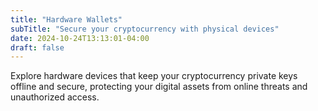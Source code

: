 ```yaml
---
title: "Hardware Wallets"
subTitle: "Secure your cryptocurrency with physical devices"
date: 2024-10-24T13:13:01-04:00
draft: false
---
```

Explore hardware devices that keep your cryptocurrency private keys offline and secure, protecting your digital assets from online threats and unauthorized access.
